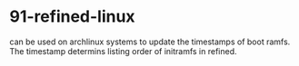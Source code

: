 # 91-refined-linux

can be used on archlinux systems to update the timestamps of boot ramfs. The timestamp determins listing order of initramfs in refined.
